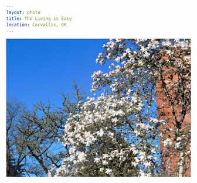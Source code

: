 ```yaml
---
layout: photo
title: The Living is Easy
location: Corvallis, OR
---
```


<img src="/assets/img/flowers/magnolias.jpg" />
